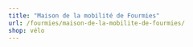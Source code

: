 ```yaml
---
title: "Maison de la mobilité de Fourmies"
url: /fourmies/maison-de-la-mobilite-de-fourmies/
shop: vélo
---
```

